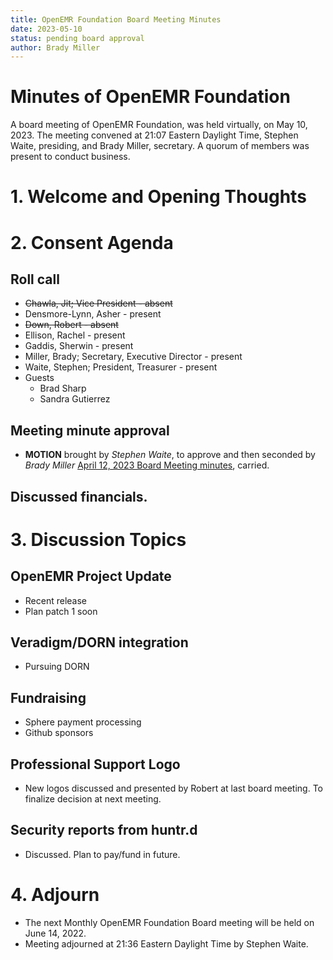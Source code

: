 ```yaml
---
title: OpenEMR Foundation Board Meeting Minutes
date: 2023-05-10
status: pending board approval
author: Brady Miller
---
```


# Minutes of OpenEMR Foundation

A board meeting of OpenEMR Foundation, was held virtually, on May 10, 2023. The meeting
convened at 21:07 Eastern Daylight Time, Stephen Waite, presiding, and Brady Miller, secretary.
A quorum of members was present to conduct business.

# 1. Welcome and Opening Thoughts

# 2. Consent Agenda
## Roll call
  - ~~Chawla, Jit; Vice President - absent~~
  - Densmore-Lynn, Asher - present
  - ~~Down, Robert - absent~~
  - Ellison, Rachel - present
  - Gaddis, Sherwin - present
  - Miller, Brady; Secretary, Executive Director - present
  - Waite, Stephen; President, Treasurer - present
  - Guests
    - Brad Sharp
    - Sandra Gutierrez
## Meeting minute approval
  - **MOTION** brought by _Stephen Waite_, to approve and then seconded by _Brady Miller_ [April 12, 2023 Board Meeting minutes](https://github.com/openemr/foundation-minutes/blob/master/2023-04-12-Board.md), carried.

## Discussed financials.


# 3. Discussion Topics

## OpenEMR Project Update
  - Recent release
  - Plan patch 1 soon

## Veradigm/DORN integration
  - Pursuing DORN
  
## Fundraising
  - Sphere payment processing
  - Github sponsors

## Professional Support Logo
  - New logos discussed and presented by Robert at last board meeting. To finalize decision at next meeting.

## Security reports from huntr.d
  - Discussed. Plan to pay/fund in future.

# 4. Adjourn
  - The next Monthly OpenEMR Foundation Board meeting will be held on June 14, 2022.
  - Meeting adjourned at 21:36 Eastern Daylight Time by Stephen Waite.
